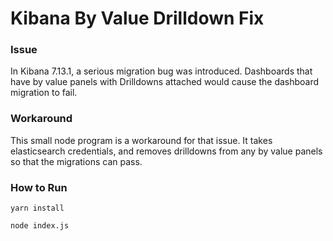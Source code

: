 # Kibana By Value Drilldown Fix

### Issue
In Kibana 7.13.1, a serious migration bug was introduced. Dashboards that have by value panels with Drilldowns attached would cause the dashboard migration to fail. 

### Workaround
This small node program is a workaround for that issue. It takes elasticsearch credentials, and removes drilldowns from any by value panels so that the migrations can pass. 

### How to Run
`yarn install`

`node index.js`
